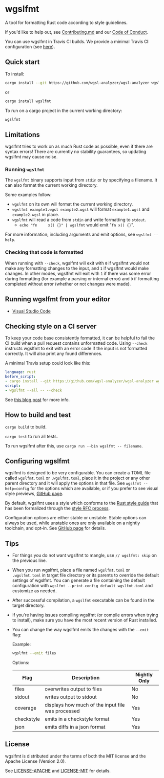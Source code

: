 # wgslfmt

<!--
[![linux](https://github.com/wgsl-analyzer/wgslfmt/actions/workflows/linux.yml/badge.svg?event=push)](https://github.com/wgsl-analyzer/wgslfmt/actions/workflows/linux.yml)
[![mac](https://github.com/wgsl-analyzer/wgslfmt/actions/workflows/mac.yml/badge.svg?event=push)](https://github.com/wgsl-analyzer/wgslfmt/actions/workflows/mac.yml)
[![windows](https://github.com/wgsl-analyzer/wgslfmt/actions/workflows/windows.yml/badge.svg?event=push)](https://github.com/wgsl-analyzer/wgslfmt/actions/workflows/windows.yml)
[![crates.io](https://img.shields.io/crates/v/wgslfmt-nightly.svg)](https://crates.io/crates/wgslfmt-nightly)
-->

A tool for formatting Rust code according to style guidelines.

If you'd like to help out, see [Contributing.md](Contributing.md) and our [Code of Conduct](CODE_OF_CONDUCT.md).

You can use wgslfmt in Travis CI builds. We provide a minimal Travis CI configuration (see [here](#checking-style-on-a-ci-server)).

## Quick start

To install:

```bash
cargo install --git https://github.com/wgsl-analyzer/wgsl-analyzer wgslfmt
```

or

```bash
cargo install wgslfmt
```

To run on a cargo project in the current working directory:

```bash
wgslfmt
```

## Limitations

wgslfmt tries to work on as much Rust code as possible, even if there are syntax errors!
There are currently no stability guarantees, so updating wgslfmt may cause noise.

### Running `wgslfmt`

The `wgslfmt` binary supports input from `stdin` or by specifying a filename.
It can also format the current working directory.

Some examples follow:

- `wgslfmt` on its own will format the current working directory.
- `wgslfmt example1.wgsl example2.wgsl` will format `example1.wgsl` and `example2.wgsl` in place.
- `wgslfmt` will read a code from `stdin` and write formatting to `stdout`.
  - `echo "fn     x() {}" | wgslfmt` would emit "`fn x() {}`".

For more information, including arguments and emit options, see `wgslfmt --help`.

### Checking that code is formatted

When running with `--check`, wgslfmt will exit with `0` if wgslfmt would not
make any formatting changes to the input, and `1` if wgslfmt would make changes.
In other modes, wgslfmt will exit with `1` if there was some error during
formatting (for example a parsing or internal error) and `0` if formatting
completed without error (whether or not changes were made).

## Running wgslfmt from your editor

- [Visual Studio Code](https://marketplace.visualstudio.com/items?itemName=wgsl-analyzer.wgsl-analyzer)

## Checking style on a CI server

To keep your code base consistently formatted, it can be helpful to fail the CI build
when a pull request contains unformatted code. Using `--check` instructs
wgslfmt to exit with an error code if the input is not formatted correctly.
It will also print any found differences.

A minimal Travis setup could look like this:

```yaml
language: rust
before_script:
- cargo install --git https://github.com/wgsl-analyzer/wgsl-analyzer wgslfmt
script:
- wgslfmt --all -- --check
```

See [this blog post](https://medium.com/@ag_dubs/enforcing-style-in-ci-for-rust-projects-18f6b09ec69d) for more info.

## How to build and test

`cargo build` to build.

`cargo test` to run all tests.

To run wgslfmt after this, use `cargo run --bin wgslfmt -- filename`.

## Configuring wgslfmt

wgslfmt is designed to be very configurable. You can create a TOML file called
`wgslfmt.toml` or `.wgslfmt.toml`, place it in the project or any other parent
directory and it will apply the options in that file. See `wgslfmt --help=config`
for the options which are available, or if you prefer to see visual style previews,
[GitHub page](https://wgsl-analyzer.github.io/wgslfmt/).

By default, wgslfmt uses a style which conforms to the [Rust style guide][style
guide] that has been formalized through the [style RFC
process][fmt rfcs].

Configuration options are either stable or unstable. Stable options can always
be used, while unstable ones are only available on a nightly toolchain, and opt-in.
See [GitHub page](https://wgsl-analyzer.github.io/wgslfmt/) for details.

## Tips

- For things you do not want wgslfmt to mangle, use `// wgslfmt: skip` on the previous line.

- When you run wgslfmt, place a file named `wgslfmt.toml` or `.wgslfmt.toml` in
  target file directory or its parents to override the default settings of
  wgslfmt. You can generate a file containing the default configuration with
  `wgslfmt --print-config default wgslfmt.toml` and customize as needed.

- After successful compilation, a `wgslfmt` executable can be found in the target directory.
- If you're having issues compiling wgslfmt (or compile errors when trying to
  install), make sure you have the most recent version of Rust installed.

- You can change the way wgslfmt emits the changes with the `--emit` flag:

  Example:

  ```bash
  wgslfmt --emit files
  ```

  Options:

  | Flag       | Description                                       | Nightly Only |
  | ---------- | ------------------------------------------------- | ------------ |
  | files      | overwrites output to files                        | No           |
  | stdout     | writes output to stdout                           | No           |
  | coverage   | displays how much of the input file was processed | Yes          |
  | checkstyle | emits in a checkstyle format                      | Yes          |
  | json       | emits diffs in a json format                      | Yes          |

## License

wgslfmt is distributed under the terms of both the MIT license and the Apache License (Version 2.0).

See [LICENSE-APACHE](LICENSE-APACHE) and [LICENSE-MIT](LICENSE-MIT) for details.

[fmt rfcs]: https://github.com/rust-dev-tools/fmt-rfcs
[style guide]: https://doc.rust-lang.org/nightly/style-guide/
